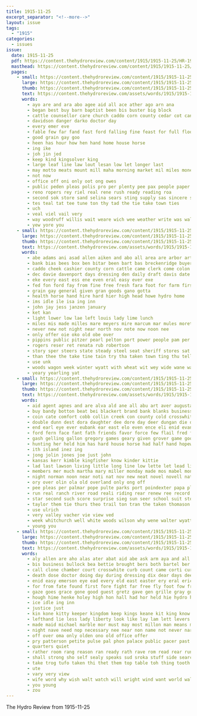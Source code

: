```yaml
---
title: 1915-11-25
excerpt_separator: "<!--more-->"
layout: issue
tags:
  - "1915"
categories:
  - issues
issue:
  date: 1915-11-25
  pdf: https://content.thehydroreview.com/content/1915/1915-11-25/HR-1915-11-25.pdf
  masthead: https://content.thehydroreview.com/content/1915/1915-11-25/masthead/HR-1915-11-25.jpg
  pages:
    - small: https://content.thehydroreview.com/content/1915/1915-11-25/small/HR-1915-11-25-01.jpg
      large: https://content.thehydroreview.com/content/1915/1915-11-25/large/HR-1915-11-25-01.jpg
      thumb: https://content.thehydroreview.com/content/1915/1915-11-25/thumbnails/HR-1915-11-25-01.jpg
      text: https://content.thehydroreview.com/assets/words/1915/1915-11-25/HR-1915-11-25-01.txt
      words:
        - ayo are and ara abo agee aid all ace ather ago arn ana
        - began best buy barn baptist been bis buster big block
        - cattle counsellor care church caddo corn county cedar cot can cases car city come comin chis canyon choice clover cine christmas
        - davidson danger darko doctor day
        - every emer eve
        - fable few far fand fast ford falling fine feast for full floor fron friends
        - good grain gay goo
        - heen has hour how hen hand home house horse
        - ing ike
        - joh jin jed
        - keep kind kingsolver king
        - large leaf line law lout lesan low let longer last
        - may motto meats mount mill maha morning market mil miles money made mean million moon
        - not now
        - office off oni only oot ong owes
        - public peden pleas polis pro per plenty pee pax people paper price pleasant pretty pera pita paar poor
        - reno ropers rey riel real rene rush ready reading roa
        - second sok store sand selina sears sting supply sas sincere smith stock shingles stone short sheed safe ster sous sat sale sen see sant swe
        - tes teal tat tee tune ton thy tad the tie take town ties
        - uch
        - veal viel vail very
        - way woodruff willis wait weare wich wee weather write was wal will warm want woods wil with wing
        - yew yore you
    - small: https://content.thehydroreview.com/content/1915/1915-11-25/small/HR-1915-11-25-02.jpg
      large: https://content.thehydroreview.com/content/1915/1915-11-25/large/HR-1915-11-25-02.jpg
      thumb: https://content.thehydroreview.com/content/1915/1915-11-25/thumbnails/HR-1915-11-25-02.jpg
      text: https://content.thehydroreview.com/assets/words/1915/1915-11-25/HR-1915-11-25-02.txt
      words:
        - abe adams ani asad allen aiken and abo all area are arbor arth
        - bank bias bees box ben bitar been bart bas breckenridge buyer bert black bor bay best
        - caddo cheek cashier county corn cattle came clerk come colon cash credit carson caw company cosh can car cai colt che cates
        - dec davie davenport days dressing den daily draft davis date
        - eke every east ess ene even eral easy ever exe
        - fed fon ford fay from fine free fresh fara foot for farm first fancy
        - grain gay general given gran goods gano gotta
        - health horse hand hire hard hier high head howe hydro home
        - ims idle ile isa ing inn
        - john jay jess janzen january
        - ket kan
        - light lower low lae left louis lady lime lunch
        - miles mis made milles mare meyers mire marcum mar mules moretz mea many mares mills missouri more matin morning miller man mont mena mor
        - never new not night near north nov note now noon nee
        - only offer oie oko old obe over
        - pippins public pitzer pearl pelton port power people pam per phe
        - rogers reser ret renata rub robertson
        - story sper steers state steady steel seat sheriff stores sat shape sales stock see sunday seale service scott seven shed stein stay sale store soon south six
        - than thee the take tine tain try tha taken town ting thu telling tue tobe team tea ton tako taka tan trad top thing tau them
        - use unk
        - woods wagon week winter wyatt with wheat wit wey wide wane want wie wine way will wat
        - yeary yearling yat
    - small: https://content.thehydroreview.com/content/1915/1915-11-25/small/HR-1915-11-25-03.jpg
      large: https://content.thehydroreview.com/content/1915/1915-11-25/large/HR-1915-11-25-03.jpg
      thumb: https://content.thehydroreview.com/content/1915/1915-11-25/thumbnails/HR-1915-11-25-03.jpg
      text: https://content.thehydroreview.com/assets/words/1915/1915-11-25/HR-1915-11-25-03.txt
      words:
        - aid agent agnes and are alva ald ane all abu art aver augusta ano ace able ana ard
        - buy bandy botton beat bei blackert brand bank blanks business blackwell been ball boys broom basket best bulick brother beal bert boy bartgis brought bus baptist bird back bunk bet better belt breed blew ber but bostick bala bros bas burk bee bussing big bark barber
        - coin cate comfort cobb collin creek con county cold crosswhite city canton church come car cal court cash call cant change cattle check came collins cust can cost cast company cedar chambers corn cloninger canyon caller claude colorado
        - double dunn dest dora daughter dee dore day deer dungan die dows den daniels down days darnell
        - end earl eye ever eubank ear east elo even ence eli enid evans evering every elmo easy
        - ford fern face fant fath friends favor force few flail fred first fine from for friend frank foster friday felton fay fond farm famous folk found far
        - gash gelling gallon gregory games geary given grover game good guse gat grounds ghost grain guess gow geese guest
        - hunting her held him has hard house horse had half hand hopewell halter hardware hands harness hons hite high hydro hinton home hudson hilda harrison hickey hour
        - ith island inez ing
        - jong jolin jones joe just john
        - kansas kerr kimble kingfisher know kinder kittie
        - lad last lawson living little long line low lette let lead list left like lowell lahoma loan lon lot late lunsford lines linder lange lacy loft lever later
        - members mer much martha mary miller monday made mos mabel mons market master mills mis moni mound morr may money mac mon man more most mitchell miss melva maxwell
        - night norman noon near noti nat nov new neat novel novell nation never notice north nellie noel not
        - ory over olin ola old overland only ong off
        - pee pleas per palmar pope pulte parks port poindexter papa pla prayer palmer plenty place payne present pour plant peo pose pie parsonage peden points pleasant price pastor penny perr pen potter pay people
        - run real ranch river road reali riding rear renew ree record ready rock room route roule
        - star second such score surprise sieg sun seer school suit stover state subject sunday sales selves side saturday she sway scott shall sat season sick study sum sister set seat schoo sand selling say soon springs service smarr said self sal save seep see supper stone show
        - taylor them tie thurs theo trail ton tran the taken thomason tor tal then teach try trip townsen turn tho take townsend trailer ten tak town trina throw
        - use ulrich
        - very valley vacher vie view ved
        - week whitchurch well white woods wilson why wene walter wyatt walk work worth wisel was wire while will weather williams world weeks went wheat want with wife wedding way wish wheel
        - young you
    - small: https://content.thehydroreview.com/content/1915/1915-11-25/small/HR-1915-11-25-04.jpg
      large: https://content.thehydroreview.com/content/1915/1915-11-25/large/HR-1915-11-25-04.jpg
      thumb: https://content.thehydroreview.com/content/1915/1915-11-25/thumbnails/HR-1915-11-25-04.jpg
      text: https://content.thehydroreview.com/assets/words/1915/1915-11-25/HR-1915-11-25-04.txt
      words:
        - aly allen are aho alas ater abat aid abe ask arm aya and all american ald area ago
        - bis business bullock bea bettie brought bers both bartel ber been boe beld balt bradley band bus bate bring brilliant bond but beard bottle brings bin ball back bada bird
        - call clone chamber court crosswhite curb count came corti curt certain coma case cage clear cold cross cry city clerk come cast calm coln cola car can chi catron coin cutting courtier calis course cunard content comes cope cape care clyde cara child col con
        - death dose doctor doing day during dressing dix dear days deen dresser door dendy defoe dollar doe dare dullard deus dread deed derer down done devis delay demand duty
        - enid easy emerson eye ead every eld east easter ery eral erick else ear end even ess enter eney ever ens
        - for from fate found first fore fight far free fly foot fow frederick full frame felt friends fall fan front fitzpatrick fredericks freely fast face fred fam
        - gaze goes grace gone good guest gretz gave gen grille gray gust grieve gall grown glad giant gentleman guess gordon gui grounds glance gare gas gal guard grew
        - hough hime henke holey high hon hall had hor held hie hydro hope how husband has har hem home hue him halls hada hearty hidden hot heard head hee hand half her hin hus
        - ice idle ing inn
        - justice just
        - kin kone kitty keeper kingdom keep kings keane kit king know
        - lefthand lie less lady liberty look like lay lam lett levers little learned leap loss laughter lies lette last lanes long lodge live learn law let longer left low life
        - made maid michael marble mor must may most millon man means miles maan mean moment mow mog more many much might matter men
        - night nave need nop necessary nee near non name not never narrow now news
        - off over oma only olden ono old office offer
        - pry patterson petite pulse pal phon palace public pacer past people pald plan point part porter pay pair pant place price per plain
        - quarters quiet
        - rather room rang reason ran ready rath rave rom read rear run rida reasons rou reaume rose regal res reading
        - shall strong sho self sealy speaks sud sroka stuff side search spies say set small secret sutton stately story she silver see stout save sine surgeon service seen seo such short said sea sible samo soul smile strange smooth stair seas study saw silence severe span simple sell stand swift standard scott south still ser stay sturdy streets swords standing sos stairs seek seat spark sit sprang soon sult staring sur
        - take trog tufo taken thi thet them top table toh thing tooth toun troth threats touch times trom tell toom than too trust the ton try tho tite tears tia tonic then trial thie ten takes tee
        - ute
        - vary very view
        - wife word why wish walt watch will wright wind want world walk willing weak way well words was wring work williams with wall wheel went windows white wood wait warning while war
        - you young
        - zou
---
```


The Hydro Review from 1915-11-25

<!--more-->

